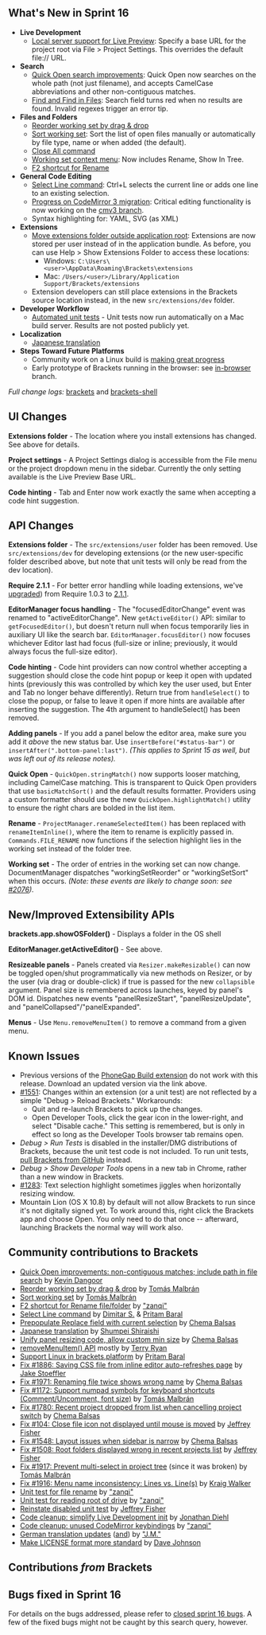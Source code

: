 What's New in Sprint 16
-----------------------
* **Live Development**
    * [Local server support for Live Preview](https://trello.com/card/3-url-mapping-for-live-development/4f90a6d98f77505d7940ce88/664): Specify a base URL for the project root via File > Project Settings. This overrides the default file:// URL.
* **Search**
    * [Quick Open search improvements](https://github.com/adobe/brackets/pull/1470): Quick Open now searches on the whole path (not just filename), and accepts CamelCase abbreviations and other non-contiguous matches.
    * [Find and Find in Files](https://github.com/adobe/brackets/pull/1914): Search field turns red when no results are found. Invalid regexes trigger an error tip.
* **Files and Folders**
    * [Reorder working set by drag & drop](https://github.com/adobe/brackets/pull/1940)
    * [Sort working set](https://github.com/adobe/brackets/pull/1999): Sort the list of open files manually or automatically by file type, name or when added (the default).
    * [Close All command](https://github.com/adobe/brackets/pull/2037)
    * [Working set context menu](https://github.com/adobe/brackets/pull/1919): Now includes Rename, Show In Tree.
    * [F2 shortcut for Rename](https://github.com/adobe/brackets/pull/1922)
* **General Code Editing**
    * [Select Line command](https://github.com/adobe/brackets/pull/2002): Ctrl+L selects the current line or adds one line to an existing selection.
    * [Progress on CodeMirror 3 migration](https://trello.com/card/2-codemirror-3-critical-editing-functionality/4f90a6d98f77505d7940ce88/660): Critical editing functionality is now working on the [cmv3 branch](https://github.com/adobe/brackets/compare/master...cmv3).
    * Syntax highlighting for: YAML, SVG (as XML)
* **Extensions**
    * [Move extensions folder outside application root](https://trello.com/card/3-extensions-outside-application-root/4f90a6d98f77505d7940ce88/659): Extensions are now stored per user instead of in the application bundle. As before, you can use Help > Show Extensions Folder to access these locations:
        * Windows: `C:\Users\<user>\AppData\Roaming\Brackets\extensions`
        * Mac: `/Users/<user>/Library/Application Support/Brackets/extensions`
    * Extension developers can still place extensions in the Brackets source location instead, in the new `src/extensions/dev` folder.
* **Developer Workflow**
    * [Automated unit tests](https://trello.com/card/2-automate-unit-tests/4f90a6d98f77505d7940ce88/661) - Unit tests now run automatically on a Mac build server. Results are not posted publicly yet.
* **Localization**
    * [Japanese translation](https://github.com/adobe/brackets/pull/1929)
* **Steps Toward Future Platforms**
    * Community work on a Linux build is [making great progress](https://groups.google.com/forum/?fromgroups=#!topic/brackets-dev/29vOJ6tvl8A)
    * Early prototype of Brackets running in the browser: see [in-browser](https://github.com/adobe/brackets/compare/master...in-browser) branch.



_Full change logs:_ [brackets](https://github.com/adobe/brackets/compare/sprint-15...sprint-16#commits_bucket) and [brackets-shell](https://github.com/adobe/brackets-shell/compare/sprint-15...sprint-16#commits_bucket)


UI Changes
----------
**Extensions folder** - The location where you install extensions has changed. See above for details.

**Project settings** - A Project Settings dialog is accessible from the File menu or the project dropdown menu in the sidebar. Currently the only setting available is the Live Preview Base URL.

**Code hinting** - Tab and Enter now work exactly the same when accepting a code hint suggestion.


API Changes
-----------
**Extensions folder** - The `src/extensions/user` folder has been removed. Use `src/extensions/dev` for developing extensions (or the new user-specific folder described above, but note that unit tests will only be read from the dev location).

**Require 2.1.1** - For better error handling while loading extensions, we've [upgraded](https://github.com/adobe/brackets/pull/1968)) from Require 1.0.3 to [2.1.1](https://github.com/jrburke/requirejs/wiki/Upgrading-to-RequireJS-2.1).

**EditorManager focus handling** - The "focusedEditorChange" event was renamed to "activeEditorChange". New `getActiveEditor()` API: similar to `getFocusedEditor()`, but doesn't return null when focus temporarily lies in auxiliary UI like the search bar. `EditorManager.focusEditor()` now focuses whichever Editor last had focus (full-size or inline; previously, it would always focus the full-size editor).

**Code hinting** - Code hint providers can now control whether accepting a suggestion should close the code hint popup or keep it open with updated hints (previously this was controlled by which key the user used, but Enter and Tab no longer behave differently). Return true from `handleSelect()` to close the popup, or false to leave it open if more hints are available after inserting the suggestion. The 4th argument to handleSelect() has been removed.

**Adding panels** - If you add a panel below the editor area, make sure you add it _above_ the new status bar. Use `insertBefore("#status-bar")` or `insertAfter(".bottom-panel:last")`. _(This applies to Sprint 15 as well, but was left out of its release notes)._

**Quick Open** - `QuickOpen.stringMatch()` now supports looser matching, including CamelCase matching. This is transparent to Quick Open providers that use `basicMatchSort()` and the default results formatter. Providers using a custom formatter should use the new `QuickOpen.highlightMatch()` utility to ensure the right chars are bolded in the list item.

**Rename** - `ProjectManager.renameSelectedItem()` has been replaced with `renameItemInline()`, where the item to rename is explicitly passed in. `Commands.FILE_RENAME` now functions if the selection highlight lies in the working set instead of the folder tree.

**Working set** - The order of entries in the working set can now change. DocumentManager dispatches "workingSetReorder" or "workingSetSort" when this occurs. _(Note: these events are likely to change soon: see [#2076](https://github.com/adobe/brackets/issues/2076))._

New/Improved Extensibility APIs
-------------------------------
**brackets.app.showOSFolder()** - Displays a folder in the OS shell

**EditorManager.getActiveEditor()** - See above.

**Resizeable panels** - Panels created via `Resizer.makeResizable()` can now be toggled open/shut programmatically via new methods on Resizer, or by the user (via drag or double-click) if true is passed for the new `collapsible` argument. Panel size is remembered across launches, keyed by panel's DOM id. Dispatches new events "panelResizeStart", "panelResizeUpdate", and "panelCollapsed"/"panelExpanded".

**Menus** - Use `Menu.removeMenuItem()` to remove a command from a given menu.


Known Issues
------------
* Previous versions of the [PhoneGap Build extension](https://github.com/adobe/brackets-phonegap) do not work with this release. Download an updated version via the link above.
* [#1551](https://github.com/adobe/brackets/issues/1551): Changes within an extension (or a unit test) are not reflected by a simple "Debug > Reload Brackets." Workarounds:
    * Quit and re-launch Brackets to pick up the changes.
    * Open Developer Tools, click the gear icon in the lower-right, and select "Disable cache." This setting is remembered, but is only in effect so long as the Developer Tools browser tab remains open.
* _Debug > Run Tests_ is disabled in the installer/DMG distributions of Brackets, because the unit test code is not included. To run unit tests, [pull Brackets from GitHub](https://github.com/adobe/brackets/wiki/How-to-Hack-on-Brackets#wiki-getcode) instead.
* _Debug > Show Developer Tools_ opens in a new tab in Chrome, rather than a new window in Brackets.
* [#1283](https://github.com/adobe/brackets/issues/1283): Text selection highlight sometimes jiggles when horizontally resizing window.
* Mountain Lion (OS X 10.8) by default will not allow Brackets to run since it's not digitally signed yet.  To work around this, right click the Brackets app and choose Open.  You only need to do that once -- afterward, launching Brackets the normal way will work also.


Community contributions to Brackets
-----------------------------------
* [Quick Open improvements: non-contiguous matches; include path in file search](https://github.com/adobe/brackets/pull/1470) by [Kevin Dangoor](https://github.com/dangoor)
* [Reorder working set by drag & drop](https://github.com/adobe/brackets/pull/1940) by [Tomás Malbrán](https://github.com/TomMalbran)
* [Sort working set](https://github.com/adobe/brackets/pull/1999) by [Tomás Malbrán](https://github.com/TomMalbran)
* [F2 shortcut for Rename file/folder](https://github.com/adobe/brackets/pull/1922) by ["zanqi"](https://github.com/zanqi)
* [Select Line command](https://github.com/adobe/brackets/pull/2002) by [Dimitar S.](https://github.com/deemeetar) & [Pritam Baral](https://github.com/pritambaral)
* [Prepopulate Replace field with current selection](https://github.com/adobe/brackets/pull/1964) by [Chema Balsas](https://github.com/jbalsas)
* [Japanese translation](https://github.com/adobe/brackets/pull/1929) by [Shumpei Shiraishi](https://github.com/shumpei)
* [Unify panel resizing code, allow custom min size](https://github.com/adobe/brackets/pull/1908) by [Chema Balsas](https://github.com/jbalsas)
* [removeMenuItem() API](https://github.com/adobe/brackets/pull/2072) mostly by [Terry Ryan](https://github.com/tpryan)
* [Support Linux in brackets.platform](https://github.com/adobe/brackets/pull/1983) by [Pritam Baral](https://github.com/pritambaral)
* [Fix #1886: Saving CSS file from inline editor auto-refreshes page](https://github.com/adobe/brackets/pull/1897) by [Jake Stoeffler](https://github.com/JakeStoeffler)
* [Fix #1971: Renaming file twice shows wrong name](https://github.com/adobe/brackets/pull/1990) by [Chema Balsas](https://github.com/jbalsas)
* [Fix #1172: Support numpad symbols for keyboard shortcuts (Comment/Uncomment, font size)](https://github.com/adobe/brackets/pull/1946) by [Tomás Malbrán](https://github.com/TomMalbran)
* [Fix #1780: Recent project dropped from list when cancelling project switch](https://github.com/adobe/brackets/pull/2013) by [Chema Balsas](https://github.com/jbalsas)
* [Fix #104: Close file icon not displayed until mouse is moved](https://github.com/adobe/brackets/pull/1969) by [Jeffrey Fisher](https://github.com/jeffslofish)
* [Fix #1548: Layout issues when sidebar is narrow](https://github.com/adobe/brackets/pull/2040) by [Chema Balsas](https://github.com/jbalsas)
* [Fix #1508: Root folders displayed wrong in recent projects list](https://github.com/adobe/brackets/pull/1926) by [Jeffrey Fisher](https://github.com/jeffslofish)
* [Fix #1917: Prevent multi-select in project tree](https://github.com/adobe/brackets/pull/1945) (since it was broken) by [Tomás Malbrán](https://github.com/TomMalbran)
* [Fix #1916: Menu name inconsistency: Lines vs. Line(s)](https://github.com/adobe/brackets/pull/1928) by [Kraig Walker](https://github.com/KraigWalker)
* [Unit test for file rename](https://github.com/adobe/brackets/pull/1939) by ["zanqi"](https://github.com/zanqi)
* [Unit test for reading root of drive](https://github.com/adobe/brackets/pull/2038) by ["zanqi"](https://github.com/zanqi)
* [Reinstate disabled unit test](https://github.com/adobe/brackets/pull/1907) by [Jeffrey Fisher](https://github.com/jeffslofish)
* [Code cleanup: simplify Live Development init](https://github.com/adobe/brackets/pull/1880) by [Jonathan Diehl](https://github.com/jdiehl)
* [Code cleanup: unused CodeMirror keybindings](https://github.com/adobe/brackets/pull/2039) by ["zanqi"](https://github.com/zanqi)
* [German translation updates](https://github.com/adobe/brackets/pull/1903) ([and](https://github.com/adobe/brackets/pull/1989)) by ["J.M."](https://github.com/mynetx)
* [Make LICENSE format more standard](https://github.com/adobe/brackets/pull/1696) by [Dave Johnson](https://github.com/davejohnson)

Contributions _from_ Brackets
-----------------------------

Bugs fixed in Sprint 16
-----------------------
For details on the bugs addressed, please refer to [closed sprint 16 bugs](https://github.com/adobe/brackets/issues?labels=sprint+16&state=closed). A few of the fixed bugs might not be caught by this search query, however.